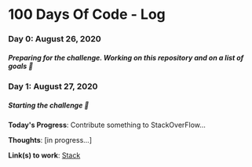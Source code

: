 # 100 Days Of Code - Log

### Day 0: August 26, 2020
##### Preparing for the challenge. Working on this repository and on a list of goals 🦾

### Day 1: August 27, 2020
##### Starting the challenge 🚀

**Today's Progress**: Contribute something to StackOverFlow...

**Thoughts**: [in progress...]

**Link(s) to work**: [Stack](https://es.stackoverflow.com/questions/385221/agrupar-array-multidimensional-en-java)

<!---**Link to work:** [Calculator App](http://www.example.com)

### Day 0: February 30, 2016 (Example 2)
##### (delete me or comment me out)

**Today's Progress**: Fixed CSS, worked on canvas functionality for the app.

**Thoughts**: I really struggled with CSS, but, overall, I feel like I am slowly getting better at it. Canvas is still new for me, but I managed to figure out some basic functionality.

**Link(s) to work**: [Calculator App](http://www.example.com)


### Day 1: June 27, Monday

**Today's Progress**: I've gone through many exercises on FreeCodeCamp.

**Thoughts** I've recently started coding, and it's a great feeling when I finally solve an algorithm challenge after a lot of attempts and hours spent.

**Link(s) to work**
1. [Find the Longest Word in a String](https://www.freecodecamp.com/challenges/find-the-longest-word-in-a-string)
2. [Title Case a Sentence](https://www.freecodecamp.com/challenges/title-case-a-sentence)--> 
